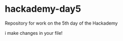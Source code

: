 # hackademy-day5
Repository for work on the 5th day of the Hackademy


i make changes in your file!
